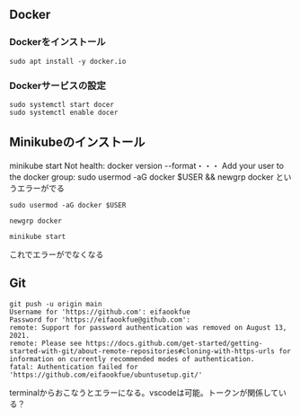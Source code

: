 
## Docker

### Dockerをインストール
```
sudo apt install -y docker.io
```
### Dockerサービスの設定
```
sudo systemctl start docer
sudo systemctl enable docer
```

## Minikubeのインストール

minikube start
Not health: docker version --format・・・
Add your user to the docker group: sudo usermod -aG docker $USER && newgrp docker
というエラーがでる

```
sudo usermod -aG docker $USER
```
```
newgrp docker
```
```
minikube start
```
これでエラーがでなくなる

## Git

```
git push -u origin main
Username for 'https://github.com': eifaookfue
Password for 'https://eifaookfue@github.com': 
remote: Support for password authentication was removed on August 13, 2021.
remote: Please see https://docs.github.com/get-started/getting-started-with-git/about-remote-repositories#cloning-with-https-urls for information on currently recommended modes of authentication.
fatal: Authentication failed for 'https://github.com/eifaookfue/ubuntusetup.git/'
```
terminalからおこなうとエラーになる。vscodeは可能。トークンが関係している？


